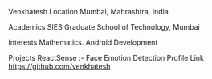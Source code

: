 Venkhatesh
Location
Mumbai, Mahrashtra, India

Academics
SIES Graduate School of Technology, Mumbai

Interests
Mathematics.
Android Development

Projects
ReactSense :- Face Emotion Detection
Profile Link
https://github.com/venkhatesh
